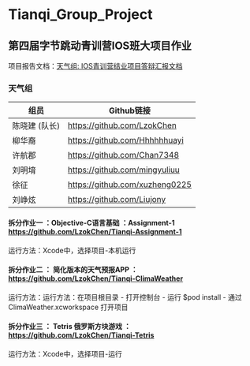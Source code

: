 # Tianqi_Group_Project

## 第四届字节跳动青训营IOS班大项目作业
项目报告文档：[天气组: IOS青训营结业项目答辩汇报文档](https://wcxjq4bjfu.feishu.cn/docx/doxcnpxss1QuhNb3lu33dUqUlAd#doxcnYE4eycEUqm6AoDSRcrtJnc)
### 天气组
| 组员       | Github链接                       |
|----------|--------------------------------|
| 陈晓建 (队长) | https://github.com/LzokChen    |
| 柳华裔      | https://github.com/Hhhhhhuayi  |
| 许航郡      | https://github.com/Chan7348    |
| 刘明堉      | https://github.com/mingyuliuu  |
| 徐征       | https://github.com/xuzheng0225 |
| 刘峥炫      | https://github.com/Liujony     |


#### 拆分作业一 ：Objective-C语言基础 ：Assignment-1 https://github.com/LzokChen/Tianqi-Assignment-1
运行方法：Xcode中，选择项目-本机运行

#### 拆分作业二 ： 简化版本的天气预报APP ：https://github.com/LzokChen/Tianqi-ClimaWeather
运行方法：运行方法：在项目根目录 - 打开控制台 - 运行 $pod install - 通过ClimaWeather.xcworkspace 打开项目

#### 拆分作业三 ： Tetris 俄罗斯方块游戏 ：https://github.com/LzokChen/Tianqi-Tetris
运行方法：Xcode中，选择项目-运行
